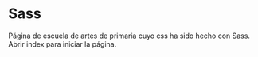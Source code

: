 # Sass
Página de escuela de artes de primaria cuyo css ha sido hecho con Sass.
Abrir index para iniciar la página.
